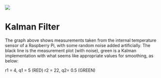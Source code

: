 <img src="https://github.com/paddygoat/Kalman-Filters/blob/master/graph20.png" />

# Kalman Filter
The graph above shows measurements taken from the internal temperature sensor of a Raspberry Pi, with some random noise added artificially. The black line is the measurement plot (with noise), green is a Kalman implementation with what seems like appropriate values for smoothing, as below:

r1 =  4, q1 = 5   (RED)
r2 = 22, q2= 0.5  (GREEN)

